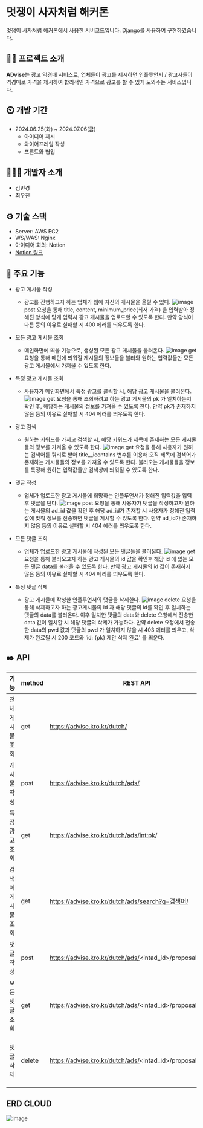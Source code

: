 
# 멋쟁이 사자처럼 해커톤
멋쟁이 사자처럼 해커톤에서 사용한 서버코드입니다. Django를 사용하여 구현하였습니다.

## 👨‍🏫 프로젝트 소개
**ADvise**는 광고 역경매 서비스로, 업체들이 광고를 제시하면 인플루언서 / 광고사들이 역경매로 가격을 제시하여 합리적인 가격으로 광고를 할 수 있게 도와주는 서비스입니다.

## ⏲️ 개발 기간
* 2024.06.25(화) ~ 2024.07.06(금)
  * 아이디어 제시
  * 와이어프레임 작성
  * 프론트와 협업

## 🧑‍🤝‍🧑 개발자 소개
* 김민경
* 최우진

## ⚙️ 기술 스택
* Server: AWS EC2
* WS/WAS: Nginx
* 아이디어 회의: Notion
* [Notion 링크](https://www.notion.so/5c39c682496f45569c76f5d9950a82c8)

## 📌 주요 기능
* 광고 게시물 작성
  * 광고를 진행하고자 하는 업체가 웹에 자신의 게시물을 올릴 수 있다.
    ![image](https://github.com/Likelion-ADvise/ADvise-BE/assets/149250433/7fde9b5f-db42-471a-ae8d-93b5f22cd414)
    post 요청을 통해 title, content, minimum_price(최저 가격) 을 입력받아 정해진 양식에 맞게 입력시 광고 게시물을 업로드할 수 있도록 한다.
    만약 양식이 다름 등의 이유로 실패할 시 400 에러를 띄우도록 한다.

* 모든 광고 게시물 조회
  * 메인화면에 띄울 기능으로, 생성된 모든 광고 게시물을 불러온다.
    ![image](https://github.com/Likelion-ADvise/ADvise-BE/assets/149250433/7c81bca6-4268-44fa-8f5e-7010c031fe59)
    get 요청을 통해 메인에 띄워질 게시물의 정보들을 불러와 원하는 입력값들만 모든 광고 게시물에서 가져올 수 있도록 한다.

* 특정 광고 게시물 조회
  * 사용자가 메인화면에서 특정 광고를 클릭할 시, 해당 광고 게시물을 불러온다.
    ![image](https://github.com/Likelion-ADvise/ADvise-BE/assets/149250433/c8e3e230-e39b-4352-92af-419a37ee0cec)
    get 요청을 통해 조회하려고 하는 광고 게시물의 pk 가 일치하는지 확인 후, 해당하는 게시물의 정보를 가져올 수 있도록 한다.
    만약 pk가 존재하지 않음 등의 이유로 실패할 시 404 에러를 띄우도록 한다.
   
* 광고 검색
  * 원하는 키워드를 가지고 검색할 시, 해당 키워드가 제목에 존재하는 모든 게시물들의 정보를 가져올 수 있도록 한다.
    ![image](https://github.com/Likelion-ADvise/ADvise-BE/assets/149250433/6fedf3fe-9859-4f29-a23e-f2d05c8906e6)
    get 요청을 통해 사용자가 원하는 검색어를 쿼리로 받아 title__icontains 변수를 이용해 오직 제목에 검색어가 존재하는 게시물들의 정보를 가져올 수 있도록 한다.
    불러오는 게시물들을 정보를 특정해 원하는 입력값들만 검색창에 띄워질 수 있도록 한다.

* 댓글 작성
  * 업체가 업로드한 광고 게시물에 희망하는 인플루언서가 정해진 입력값을 입력 후 댓글을 단다.
    ![image](https://github.com/Likelion-ADvise/ADvise-BE/assets/149250433/760120b0-ccbb-4630-bd43-54250de55d9e)
    post 요청을 통해 사용자가 댓글을 작성하고자 원하는 게시물의 ad_id 값을 확인 후 해당 ad_id가 존재할 시 사용자가 정해진 입력값에 맞춰 정보를 전송하면 댓글을 게시할 수 있도록 한다.
    만약 ad_id가 존재하지 않음 등의 이유로 실패할 시 404 에러를 띄우도록 한다.

* 모든 댓글 조회
  * 업체가 업로드한 광고 게시물에 작성된 모든 댓글들을 불러온다.
    ![image](https://github.com/Likelion-ADvise/ADvise-BE/assets/149250433/61503c56-12fa-4677-ab1c-74594a234a96)
    get 요청을 통해 불러오고자 하는 광고 게시물의 id 값을 확인후 해당 id 에 있는 모든 댓글 data를 불러올 수 있도록 한다.
    만약 광고 게시물의 id 값이 존재하지 않음 등의 이유로 실패할 시 404 에러를 띄우도록 한다. 

* 특정 댓글 삭제
  * 광고 게시물에 작성한 인플루언서의 댓글을 삭제한다.
    ![image](https://github.com/Likelion-ADvise/ADvise-BE/assets/149250433/a26ec9ed-490d-4b91-9abc-e71b5c25408a)
    delete 요청을 통해 삭제하고자 하는 광고게시물의 id 과 해당 댓글의 id를 확인 후 일치하는 댓글의 data를 불러온다.
    이후 일치한 댓글의 data와 delete 요청에서 전송한 data 값이 일치할 시 해당 댓글의 삭제가 가능하다.
    만약 delete 요청에서 전송한 data의 pwd 값과 댓글의 pwd 가 일치하지 않을 시 403 에러를 띄우고, 삭제가 완료될 시 200 코드와 'id: {pk} 제안 삭제 완료' 를 띄운다.


## ✒️ API
| 기능                        | method  | REST API                                                                 | 입력 data                 | 반환 data |
|-----------------------------|---------|--------------------------------------------------------------------------|---------------------------|-----------------------|
| 전체 게시물 조회             | get     | https://advise.kro.kr/dutch/                                             |          | 성공:200,ok 실패 : 500 |
| 게시물 작성                  | post    | https://advise.kro.kr/dutch/ads/                                         | {“title”:varchar(100),“content”:text,“minimum_price”:int,“image”:image}| 성공:200 ok, 실패 : 400 |
| 특정 광고 조회               | get     | https://advise.kro.kr/dutch/ads/<int:pk>/                                |         | 성공 : 200, ok 실패 : 404 |
| 검색어 게시물 조회           | get     | https://advise.kro.kr/dutch/ads/search?q=검색어/                         |          | 성공 : 200, ok 실패 : 500 |
| 댓글 작성                   | post    | https://advise.kro.kr/dutch/ads/<intad_id>/proposals/                     |{“identifier”:varchar(100),“pwd”:varchar(100),“title”:varchar(100),“url”:url,“info”:text,“price”:int} | 성공 : 200, ok 실패 : 400 |
| 모든 댓글 조회              | get     | https://advise.kro.kr/dutch/ads/<intad_id>/proposals/all/                 |         | 성공 : 200, 실패 : 404|
| 댓글 삭제                   | delete  | https://advise.kro.kr/dutch/ads/<intad_id>/proposals/<intpk>/delete/      |{“id”:<int:ad_id>,“identifier”:varchar(100),“pwd”:varchar(100),“title”:varchar(100),“url”:url,“info”:text,“price”:int}| 성공 : 200, ok 실패 : 400, 403 (일치 오류) |


## ERD CLOUD
![image](https://github.com/Likelion-ADvise/ADvise-BE/assets/131441769/d1386430-c0b6-4c6c-8b8c-c211da8c323f)


